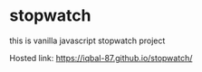 # stopwatch
this is vanilla javascript stopwatch project 

Hosted link: https://iqbal-87.github.io/stopwatch/
